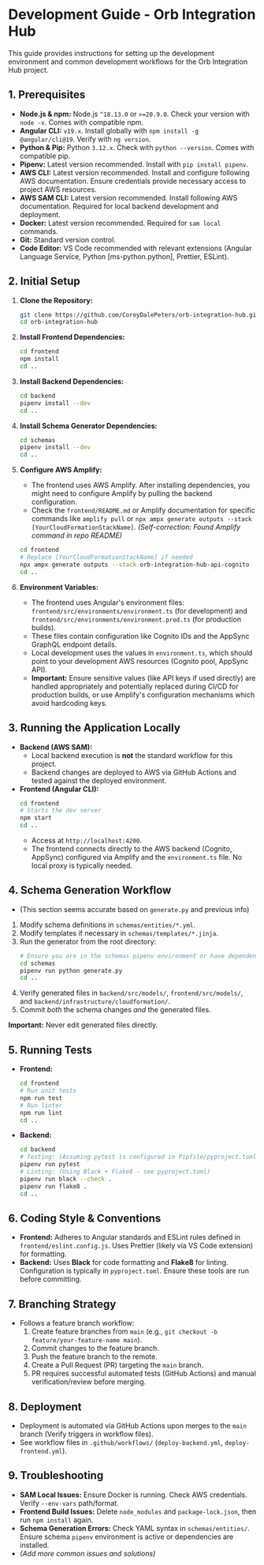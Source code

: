 # Development Guide - Orb Integration Hub

This guide provides instructions for setting up the development environment and common development workflows for the Orb Integration Hub project.

## 1. Prerequisites

*   **Node.js & npm:** Node.js `^18.13.0` or `>=20.9.0`. Check your version with `node -v`. Comes with compatible npm.
*   **Angular CLI:** `v19.x`. Install globally with `npm install -g @angular/cli@19`. Verify with `ng version`.
*   **Python & Pip:** Python `3.12.x`. Check with `python --version`. Comes with compatible pip.
*   **Pipenv:** Latest version recommended. Install with `pip install pipenv`.
*   **AWS CLI:** Latest version recommended. Install and configure following AWS documentation. Ensure credentials provide necessary access to project AWS resources.
*   **AWS SAM CLI:** Latest version recommended. Install following AWS documentation. Required for local backend development and deployment.
*   **Docker:** Latest version recommended. Required for `sam local` commands.
*   **Git:** Standard version control.
*   **Code Editor:** VS Code recommended with relevant extensions (Angular Language Service, Python [ms-python.python], Prettier, ESLint).

## 2. Initial Setup

1.  **Clone the Repository:**
    ```bash
    git clone https://github.com/CoreyDalePeters/orb-integration-hub.git
    cd orb-integration-hub
    ```
2.  **Install Frontend Dependencies:**
    ```bash
    cd frontend
    npm install
    cd ..
    ```
3.  **Install Backend Dependencies:**
    ```bash
    cd backend
    pipenv install --dev
    cd ..
    ```
4.  **Install Schema Generator Dependencies:**
    ```bash
    cd schemas
    pipenv install --dev
    cd ..
    ```
5.  **Configure AWS Amplify:**
    *   The frontend uses AWS Amplify. After installing dependencies, you might need to configure Amplify by pulling the backend configuration.
    *   Check the `frontend/README.md` or Amplify documentation for specific commands like `amplify pull` or `npx ampx generate outputs --stack [YourCloudFormationStackName]`. *(Self-correction: Found Amplify command in repo README)*
    ```bash
    cd frontend
    # Replace [YourCloudFormationStackName] if needed
    npx ampx generate outputs --stack orb-integration-hub-api-cognito
    cd ..
    ```

6.  **Environment Variables:**
    *   The frontend uses Angular's environment files: `frontend/src/environments/environment.ts` (for development) and `frontend/src/environments/environment.prod.ts` (for production builds).
    *   These files contain configuration like Cognito IDs and the AppSync GraphQL endpoint details.
    *   Local development uses the values in `environment.ts`, which should point to your development AWS resources (Cognito pool, AppSync API).
    *   **Important:** Ensure sensitive values (like API keys if used directly) are handled appropriately and potentially replaced during CI/CD for production builds, or use Amplify's configuration mechanisms which avoid hardcoding keys.

## 3. Running the Application Locally

*   **Backend (AWS SAM):**
    *   Local backend execution is **not** the standard workflow for this project.
    *   Backend changes are deployed to AWS via GitHub Actions and tested against the deployed environment.
*   **Frontend (Angular CLI):**
    ```bash
    cd frontend
    # Starts the dev server
    npm start
    cd ..
    ```
    *   Access at `http://localhost:4200`.
    *   The frontend connects directly to the AWS backend (Cognito, AppSync) configured via Amplify and the `environment.ts` file. No local proxy is typically needed.

## 4. Schema Generation Workflow

*   (This section seems accurate based on `generate.py` and previous info)
1.  Modify schema definitions in `schemas/entities/*.yml`.
2.  Modify templates if necessary in `schemas/templates/*.jinja`.
3.  Run the generator from the root directory:
    ```bash
    # Ensure you are in the schemas pipenv environment or have dependencies installed
    cd schemas
    pipenv run python generate.py
    cd ..
    ```
4.  Verify generated files in `backend/src/models/`, `frontend/src/models/`, and `backend/infrastructure/cloudformation/`.
5.  Commit *both* the schema changes *and* the generated files.

**Important:** Never edit generated files directly.

## 5. Running Tests

*   **Frontend:**
    ```bash
    cd frontend
    # Run unit tests
    npm run test
    # Run linter
    npm run lint
    cd ..
    ```
*   **Backend:**
    ```bash
    cd backend
    # Testing: (Assuming pytest is configured in Pipfile/pyproject.toml)
    pipenv run pytest
    # Linting: (Using Black + Flake8 - see pyproject.toml)
    pipenv run black --check .
    pipenv run flake8 .
    cd ..
    ```

## 6. Coding Style & Conventions

*   **Frontend:** Adheres to Angular standards and ESLint rules defined in `frontend/eslint.config.js`. Uses Prettier (likely via VS Code extension) for formatting.
*   **Backend:** Uses **Black** for code formatting and **Flake8** for linting. Configuration is typically in `pyproject.toml`. Ensure these tools are run before committing.

## 7. Branching Strategy

*   Follows a feature branch workflow:
    1.  Create feature branches from `main` (e.g., `git checkout -b feature/your-feature-name main`).
    2.  Commit changes to the feature branch.
    3.  Push the feature branch to the remote.
    4.  Create a Pull Request (PR) targeting the `main` branch.
    5.  PR requires successful automated tests (GitHub Actions) and manual verification/review before merging.

## 8. Deployment

*   Deployment is automated via GitHub Actions upon merges to the `main` branch (Verify triggers in workflow files).
*   See workflow files in `.github/workflows/` (`deploy-backend.yml`, `deploy-frontend.yml`).

## 9. Troubleshooting

*   **SAM Local Issues:** Ensure Docker is running. Check AWS credentials. Verify `--env-vars` path/format.
*   **Frontend Build Issues:** Delete `node_modules` and `package-lock.json`, then run `npm install` again.
*   **Schema Generation Errors:** Check YAML syntax in `schemas/entities/`. Ensure schema `pipenv` environment is active or dependencies are installed.
*   *(Add more common issues and solutions)* 
